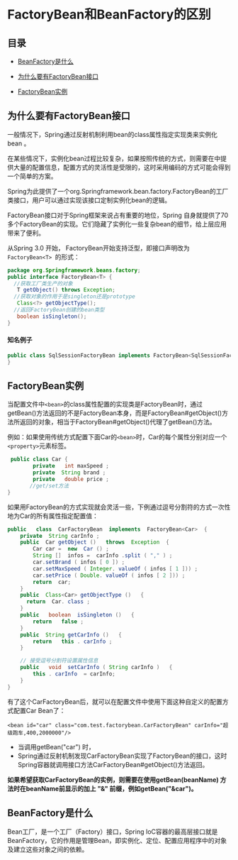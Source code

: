 # FactoryBean和BeanFactory的区别

## 目录

- [BeanFactory是什么](#BeanFactory是什么)

- [为什么要有FactoryBean接口](#为什么要有FactoryBean接口)
- [FactoryBean实例](#FactoryBean实例)



## 为什么要有FactoryBean接口

一般情况下，Spring通过反射机制利用bean的class属性指定实现类来实例化bean 。

在某些情况下，实例化bean过程比较复杂，如果按照传统的方式，则需要在<bean>中提供大量的配置信息，配置方式的灵活性是受限的，这时采用编码的方式可能会得到一个简单的方案。

Spring为此提供了一个org.Springframework.bean.factory.FactoryBean的工厂类接口，用户可以通过实现该接口定制实例化bean的逻辑。

FactoryBean接口对于Spring框架来说占有重要的地位，Spring 自身就提供了70多个FactoryBean的实现。它们隐藏了实例化一些复杂bean的细节，给上层应用带来了便利。

从Spring 3.0 开始， FactoryBean开始支持泛型，即接口声明改为`FactoryBean<T> `的形式：

```java
package org.Springframework.beans.factory;  
public interface FactoryBean<T> {
  //获取工厂类生产的对象
   T getObject() throws Exception;
  //获取对象的作用于是singleton还是prototype
   Class<?> getObjectType();
  //返回FactoryBean创建的bean类型
   boolean isSingleton();  
}
```

#### 知名例子

```java
public class SqlSessionFactoryBean implements FactoryBean<SqlSessionFactory>{
}
```

## FactoryBean实例

当配置文件中`<bean>`的class属性配置的实现类是FactoryBean时，通过 getBean()方法返回的不是FactoryBean本身，而是FactoryBean#getObject()方法所返回的对象，相当于FactoryBean#getObject()代理了getBean()方法。

例如：如果使用传统方式配置下面Car的`<bean>`时，Car的每个属性分别对应一个`<property>`元素标签。

```java
 public class Car {  
        private   int maxSpeed ;  
        private  String brand ;  
        private   double price ;  
       //get/set方法
}
```

如果用FactoryBean的方式实现就会灵活一些，下例通过逗号分割符的方式一次性地为Car的所有属性指定配置值：

```java
public   class  CarFactoryBean  implements  FactoryBean<Car>  {  
    private  String carInfo ;  
    public  Car getObject ()   throws  Exception  {  
        Car car =  new  Car () ;  
        String []  infos =  carInfo .split ( "," ) ;  
        car.setBrand ( infos [ 0 ]) ;  
        car.setMaxSpeed ( Integer. valueOf ( infos [ 1 ])) ;  
        car.setPrice ( Double. valueOf ( infos [ 2 ])) ;  
        return  car;  
    }  
    public  Class<Car> getObjectType ()   {
      return  Car. class ;  
    }  
    public   boolean  isSingleton ()   {  
        return   false ;  
    }  
    public  String getCarInfo ()   {  
        return   this . carInfo ;  
    }  

    // 接受逗号分割符设置属性信息  
    public   void  setCarInfo ( String carInfo )   {  
        this . carInfo  = carInfo;  
    }  
}
```

有了这个CarFactoryBean后，就可以在配置文件中使用下面这种自定义的配置方式配置Car Bean了：

```
<bean id="car" class="com.test.factorybean.CarFactoryBean" carInfo="超级跑车,400,2000000"/>
```

- 当调用getBean("car") 时，
- Spring通过反射机制发现CarFactoryBean实现了FactoryBean的接口，这时Spring容器就调用接口方法CarFactoryBean#getObject()方法返回。

**如果希望获取CarFactoryBean的实例，则需要在使用getBean(beanName) 方法时在beanName前显示的加上 "&" 前缀，例如getBean("&car")。**

## BeanFactory是什么

Bean工厂，是一个工厂（Factory）接口，Spring IoC容器的最高层接口就是 BeanFactory，它的作用是管理Bean，即实例化、定位、配置应用程序中的对象及建立这些对象之间的依赖。